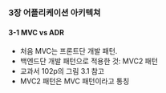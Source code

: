 ### 3장 어플리케이션 아키텍쳐

#### 3-1 MVC vs ADR
- 처음 MVC는 프론트단 개발 패턴.
- 백엔드단 개발 패턴으로 적용한 것: MVC2 패턴
- 교과서 102p의 그림 3.1 참고
- MVC2 패턴은 MVC 패턴이라고 통칭